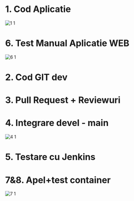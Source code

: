 # 1. Cod Aplicatie             

![1 1](https://github.com/NegreaMarius/curs_vcgj_443D_fructe/assets/127781317/e99aec0f-6ef9-4bf4-aa71-e0259ea54522)


# 6. Test Manual Aplicatie WEB    

![6 1](https://github.com/NegreaMarius/curs_vcgj_443D_fructe/assets/127781317/80113590-283d-482a-82d9-1bb74c9cfd81)


# 2. Cod GIT dev          


# 3. Pull Request + Reviewuri       


# 4. Integrare devel - main       

![4 1](https://github.com/NegreaMarius/curs_vcgj_443D_fructe/assets/127781317/88fa0b2a-8a42-429d-8907-f1eb525e2919)


# 5. Testare cu Jenkins        


# 7&8. Apel+test container      

![7 1](https://github.com/NegreaMarius/curs_vcgj_443D_fructe/assets/127781317/a4aff35e-7231-48ec-8f45-5de2291a285e)
